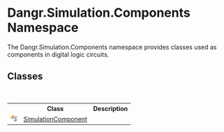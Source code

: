 # Dangr.Simulation.Components Namespace
 

The Dangr.Simulation.Components namespace provides classes used as components in digital logic circuits.


## Classes
&nbsp;<table><tr><th></th><th>Class</th><th>Description</th></tr><tr><td>![Public class](media/pubclass.gif "Public class")</td><td><a href="T_Dangr_Simulation_Components_SimulationComponent">SimulationComponent</a></td><td /></tr></table>&nbsp;
